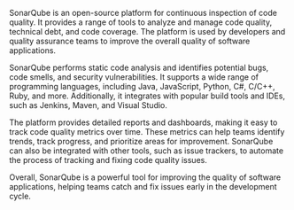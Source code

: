 SonarQube is an open-source platform for continuous inspection of code quality. It provides a range of tools to analyze and manage code quality, technical debt, and code coverage. The platform is used by developers and quality assurance teams to improve the overall quality of software applications.

SonarQube performs static code analysis and identifies potential bugs, code smells, and security vulnerabilities. It supports a wide range of programming languages, including Java, JavaScript, Python, C#, C/C++, Ruby, and more. Additionally, it integrates with popular build tools and IDEs, such as Jenkins, Maven, and Visual Studio.

The platform provides detailed reports and dashboards, making it easy to track code quality metrics over time. These metrics can help teams identify trends, track progress, and prioritize areas for improvement. SonarQube can also be integrated with other tools, such as issue trackers, to automate the process of tracking and fixing code quality issues.

Overall, SonarQube is a powerful tool for improving the quality of software applications, helping teams catch and fix issues early in the development cycle.